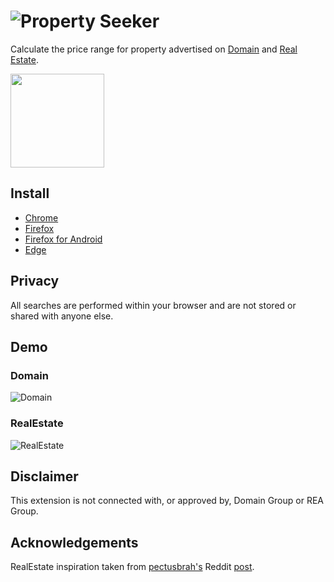 # ![Property Seeker]()

Calculate the price range for property advertised on [Domain](https://www.domain.com.au) and [Real Estate](https://www.realestate.com.au).

[<img src="https://cdn.buymeacoffee.com/buttons/v2/default-orange.png" width="150" />](https://www.buymeacoffee.com/cheesestringer)

## Install

- [Chrome](https://chrome.google.com/webstore/detail/property-seeker/olfjldooogfhhgklechmbdemheblklga)
- [Firefox](https://addons.mozilla.org/en-US/firefox/addon/property-seeker)
- [Firefox for Android](https://addons.mozilla.org/en-US/firefox/addon/property-seeker)
- [Edge](https://microsoftedge.microsoft.com/addons/detail/property-seeker/fonehbkcamhecgmkmmcibkdpdjdkjmef)

## Privacy

All searches are performed within your browser and are not stored or shared with anyone else.

## Demo

### Domain

![Domain]()

### RealEstate

![RealEstate]()

## Disclaimer

This extension is not connected with, or approved by, Domain Group or REA Group.

## Acknowledgements

RealEstate inspiration taken from [pectusbrah's](https://www.reddit.com/user/pectusbrah) Reddit [post](https://www.reddit.com/r/AusFinance/comments/p28a7u/heres_how_to_find_the_price_range_of_any_house_on/).
